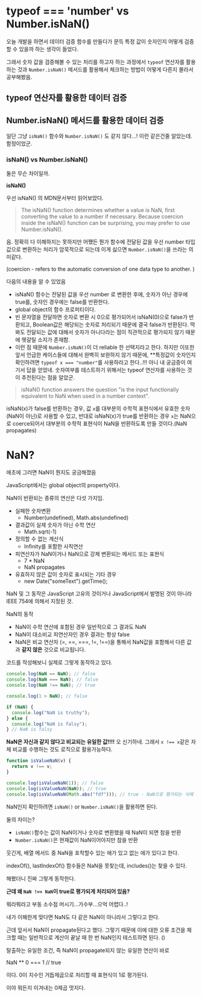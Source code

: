 # typeof === 'number' vs Number.isNaN()

오늘 개발을 하면서 데이터 검증 함수를 만들다가 문득 특정 값이 숫자인지 어떻게 검증할 수 있을까 하는 생각이 들었다.

그래서 숫자 값을 검증해볼 수 있는 처리를 하고자 하는 과정에서 `typeof` 연산자를 활용하는 것과 `Number.isNaN()` 메서드를 활용해서 체크하는 방법이 어떻게 다른지 몰라서 공부해봤음.

## typeof 연산자를 활용한 데이터 검증

## Number.isNaN() 메서드를 활용한 데이터 검증

일단 그냥 `isNaN()` 함수와 `Number.isNaN()` 도 같지 않다...! 이런 같은건줄 알았는데. 함정이었군.

### isNaN() vs Number.isNaN()

둘은 무슨 차이일까.

**isNaN()**

우선 isNaN() 의 MDN문서부터 읽어보았다.

> The isNaN() function determines whether a value is NaN, first converting the value to a number if necessary. Because coercion inside the isNaN() function can be surprising, you may prefer to use Number.isNaN().

음. 정확히 다 이해하지는 못하지만 어쨌든 뭔가 함수에 전달된 값을 우선 number 타입 값으로 변환하는 처리가 암묵적으로 되는데 이게 싫으면 `Number.isNaN()`을 쓰라는 의미같다.

(coercion - refers to the automatic conversion of one data type to another. )

다음의 내용을 알 수 있었음

- isNaN() 함수는 전달된 값을 우선 number 로 변환한 후에, 숫자가 아닌 경우에 true를, 숫자인 경우에는 false를 반환한다.
- global object의 함수 프로퍼티이다.
- 빈 문자열을 전달하면 숫자로 변환 시 0으로 평가되어서 isNaN(0)으로 false가 반환되고, Boolean값은 해당되는 숫자로 처리되기 때문에 결국 false가 반환된다. 딱봐도 전달되는 값에 대해서 숫자가 아니다라는 점이 직관적으로 평가되지 않기 때문에 헷갈릴 소지가 존재함.
- 이런 점 때문에 `Number.isNaN()`이 더 reliable 한 선택지라고 한다. 하지만 이또한 앞서 언급한 케이스들에 대해서 완벽히 보완하지 않기 때문에, \*\*특정값이 숫자인지 확인하려면 `typeof x === "number"`를 사용하라고 한다..!!! 아니 내 궁금증이 여기서 답을 얻었네. 숫자여부를 테스트하기 위해서는 typeof 연산자를 사용하는 것이 추천된다는 점을 알았군.

> isNaN() function answers the question "is the input functionally equivalent to NaN when used in a number context".

isNaN(x)가 false를 반환하는 경우, 값 `x`를 대부분의 수학적 표현식에서 유효한 숫자(NaN이 아닌)로 사용할 수 있고, 반대로 isNaN(x)가 true를 반환하는 경우 `x`는 NaN으로 coerce되어서 대부분의 수학적 표현식이 NaN을 반환하도록 만들 것이다.(NaN propagates)

# NaN?

애초에 그러면 NaN이 뭔지도 궁금해졌음

JavaScript에서는 global object의 property이다.

NaN이 반환되는 종류의 연산은 다섯 가지임.

- 실패한 숫자변환
  - Number(undefined), Math.abs(undefined)
- 결과값이 실제 숫자가 아닌 수학 연산
  - Math.sqrt(-1)
- 정의할 수 없는 계산식
  - Infinity를 포함한 사칙연산
- 피연산자가 NaN이거나 NaN으로 강제 변환되는 메서드 또는 표현식
  - 7 \* NaN
  - NaN propagates
- 유효하지 않은 값이 숫자로 표시되는 기타 경우
  - new Date("someText").getTime();

NaN 및 그 동작은 JavaScript 고유의 것이거나 JavaScript에서 발명된 것이 아니라 IEEE 754에 의해서 지정된 것.

NaN의 동작

- NaN이 수학 연산에 포함된 경우 일반적으로 그 결과도 NaN
- NaN이 대소비교 피연산자인 경우 결과는 항상 false
- NaN은 비교 연산자 (=, ==, ===, !=, !==)을 통해서 NaN값을 포함해서 다른 값과 **같지 않은** 것으로 비교됩니다.

코드를 작성해보니 실제로 그렇게 동작하고 있다.

```javascript
console.log(NaN == NaN); // false
console.log(NaN === NaN); // false
console.log(NaN !== NaN); // true

console.log(1 > NaN); // false

if (NaN) {
  console.log("NaN is truthy");
} else {
  console.log("NaN is falsy");
} // NaN is falsy
```

**NaN은 자신과 같지 않다고 비교되는 유일한 값!!!!**
오 신기하네. 그래서 `x !== x`같은 자체 비교를 수행하는 것도 로직으로 활용가능하다.

```javascript
function isValueNaN(v) {
  return v !== v;
}

console.log(isValueNaN(1)); // false
console.log(isValueNaN(NaN)); // true
console.log(isValueNaN(Math.abs("fdf"))); // true - NaN으로 평가되는 식에 대해서도 당연히 NaN으로 처리되겟지.히히 배웠다.
```

NaN인지 확인하려면 `isNaN()` or `Number.isNaN()`을 활용하면 된다.

둘의 차이는?

- `isNaN()`함수는 값이 NaN이거나 숫자로 변환했을 때 NaN이 되면 참을 반환
- `Number.isNaN()`은 현재값이 NaN이어야지만 참을 반환

웃긴게, 배열 메서드 중 NaN을 포착할수 있는 애가 있고 없는 애가 있다고 한다.

indexOf(), lastIndexOf() 함수들은 NaN을 못찾는데, includes()는 찾을 수 있다.

해봤더니 진짜 그렇게 동작한다.

**근데 왜 `NaN !== NaN`이 true로 평가되게 처리되어 있음?**

뭐라뭐라고 부동 소수점 머시기...가수부...으억 어렵다..!

내가 이해한게 맞다면 NaN도 다 같은 NaN이 아니라서 그렇다고 한다.

근데 앞서서 NaN이 propagate된다고 했다. 그렇기 때문에 이에 대한 오류 조건을 체크할 때는 일반적으로 계산이 끝날 때 한 번 NaN인지 테스트하면 된다. ()

탈출하는 유일한 조건, 즉 NaN이 propagate되지 않는 유일한 연산이 바로

NaN \*\* 0 === 1 // true

이다. 0이 지수인 거듭제곱으로 처리할 때 표현식이 1로 평가된다.

이야 뭐든지 이겨내는 0제곱 멋지다.
